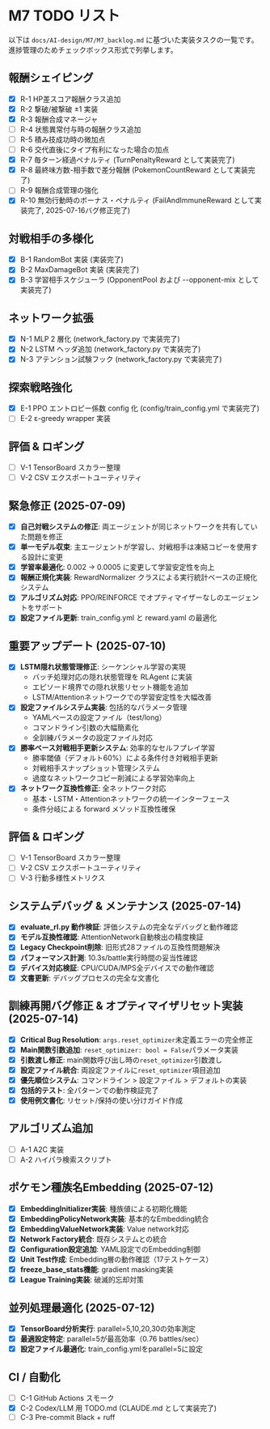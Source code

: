 # M7 TODO リスト

以下は `docs/AI-design/M7/M7_backlog.md` に基づいた実装タスクの一覧です。
進捗管理のためチェックボックス形式で列挙します。

## 報酬シェイピング
- [x] R-1 HP差スコア報酬クラス追加
- [x] R-2 撃破/被撃破 ±1 実装
- [x] R-3 報酬合成マネージャ
- [ ] R-4 状態異常付与時の報酬クラス追加
- [ ] R-5 積み技成功時の微加点
- [ ] R-6 交代直後にタイプ有利になった場合の加点
- [x] R-7 毎ターン経過ペナルティ (TurnPenaltyReward として実装完了)
- [x] R-8 最終味方数-相手数で差分報酬 (PokemonCountReward として実装完了)
- [ ] R-9 報酬合成管理の強化
- [x] R-10 無効行動時のボーナス・ペナルティ (FailAndImmuneReward として実装完了, 2025-07-16バグ修正完了)

## 対戦相手の多様化
- [x] B-1 RandomBot 実装 (実装完了)
- [x] B-2 MaxDamageBot 実装 (実装完了)
- [x] B-3 学習相手スケジューラ (OpponentPool および --opponent-mix として実装完了)

## ネットワーク拡張
- [x] N-1 MLP 2 層化 (network_factory.py で実装完了)
- [x] N-2 LSTM ヘッダ追加 (network_factory.py で実装完了)
- [x] N-3 アテンション試験フック (network_factory.py で実装完了)

## 探索戦略強化
- [x] E-1 PPO エントロピー係数 config 化 (config/train_config.yml で実装完了)
- [ ] E-2 ε-greedy wrapper 実装

## 評価 & ロギング
- [ ] V-1 TensorBoard スカラー整理
- [ ] V-2 CSV エクスポートユーティリティ

## 緊急修正 (2025-07-09)
- [x] **自己対戦システムの修正**: 両エージェントが同じネットワークを共有していた問題を修正
- [x] **単一モデル収束**: 主エージェントが学習し、対戦相手は凍結コピーを使用する設計に変更
- [x] **学習率最適化**: 0.002 → 0.0005 に変更して学習安定性を向上
- [x] **報酬正規化実装**: RewardNormalizer クラスによる実行統計ベースの正規化システム
- [x] **アルゴリズム対応**: PPO/REINFORCE でオプティマイザーなしのエージェントをサポート
- [x] **設定ファイル更新**: train_config.yml と reward.yaml の最適化

## 重要アップデート (2025-07-10)
- [x] **LSTM隠れ状態管理修正**: シーケンシャル学習の実現
  - バッチ処理対応の隠れ状態管理を RLAgent に実装
  - エピソード境界での隠れ状態リセット機能を追加
  - LSTM/Attentionネットワークでの学習安定性を大幅改善
- [x] **設定ファイルシステム実装**: 包括的なパラメータ管理
  - YAMLベースの設定ファイル（test/long）
  - コマンドライン引数の大幅簡素化
  - 全訓練パラメータの設定ファイル対応
- [x] **勝率ベース対戦相手更新システム**: 効率的なセルフプレイ学習
  - 勝率閾値（デフォルト60%）による条件付き対戦相手更新
  - 対戦相手スナップショット管理システム
  - 過度なネットワークコピー削減による学習効率向上
- [x] **ネットワーク互換性修正**: 全ネットワーク対応
  - 基本・LSTM・Attentionネットワークの統一インターフェース
  - 条件分岐による forward メソッド互換性確保

## 評価 & ロギング
- [ ] V-1 TensorBoard スカラー整理
- [ ] V-2 CSV エクスポートユーティリティ
- [ ] V-3 行動多様性メトリクス

## システムデバッグ & メンテナンス (2025-07-14)
- [x] **evaluate_rl.py 動作検証**: 評価システムの完全なデバッグと動作確認
- [x] **モデル互換性確認**: AttentionNetwork自動検出の精度検証
- [x] **Legacy Checkpoint削除**: 旧形式28ファイルの互換性問題解決
- [x] **パフォーマンス計測**: 10.3s/battle実行時間の妥当性確認
- [x] **デバイス対応検証**: CPU/CUDA/MPS全デバイスでの動作確認
- [x] **文書更新**: デバッグプロセスの完全な文書化

## 訓練再開バグ修正 & オプティマイザリセット実装 (2025-07-14)
- [x] **Critical Bug Resolution**: `args.reset_optimizer`未定義エラーの完全修正
- [x] **Main関数引数追加**: `reset_optimizer: bool = False`パラメータ実装
- [x] **引数渡し修正**: main関数呼び出し時の`reset_optimizer`引数渡し
- [x] **設定ファイル統合**: 両設定ファイルに`reset_optimizer`項目追加
- [x] **優先順位システム**: コマンドライン > 設定ファイル > デフォルトの実装
- [x] **包括的テスト**: 全パターンでの動作検証完了
- [x] **使用例文書化**: リセット/保持の使い分けガイド作成

## アルゴリズム追加
- [ ] A-1 A2C 実装
- [ ] A-2 ハイパラ検索スクリプト

## ポケモン種族名Embedding (2025-07-12)
- [x] **EmbeddingInitializer実装**: 種族値による初期化機能
- [x] **EmbeddingPolicyNetwork実装**: 基本的なEmbedding統合
- [x] **EmbeddingValueNetwork実装**: Value network対応
- [x] **Network Factory統合**: 既存システムとの統合
- [x] **Configuration設定追加**: YAML設定でのEmbedding制御
- [x] **Unit Test作成**: Embedding層の動作確認（17テストケース）
- [x] **freeze_base_stats機能**: gradient masking実装
- [x] **League Training実装**: 破滅的忘却対策

## 並列処理最適化 (2025-07-12)
- [x] **TensorBoard分析実行**: parallel=5,10,20,30の効率測定
- [x] **最適設定特定**: parallel=5が最高効率（0.76 battles/sec）
- [x] **設定ファイル最適化**: train_config.ymlをparallel=5に設定

## CI / 自動化
- [ ] C-1 GitHub Actions スモーク
- [x] C-2 Codex/LLM 用 TODO.md (CLAUDE.md として実装完了)
- [ ] C-3 Pre-commit Black + ruff
